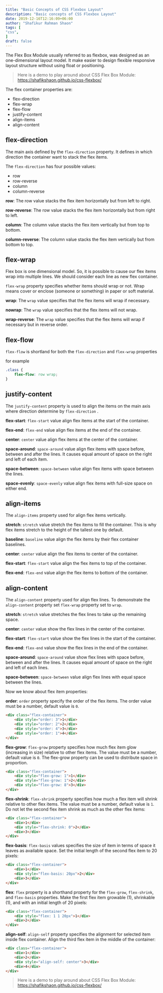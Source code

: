 ```yaml
---
title: "Basic Concepts of CSS Flexbox Layout"
description: "Basic concepts of CSS Flexbox Layout"
date: 2019-12-16T12:16:09+06:00
author: "Shafikur Rahman Shaon"
tags: [
"css",
]
draft: false
---
```


The Flex Box Module usually referred to as flexbox, was designed as an one-dimensional layout model.
It make easier to design flexible responsive layout structure without using float or positioning.

> Here is a demo to play around about CSS Flex Box Module: https://shafikshaon.github.io/css-flexbox/

The flex container properties are:

* flex-direction
* flex-wrap
* flex-flow
* justify-content
* align-items
* align-content

## flex-direction

The main axis defined by the `flex-direction` property. It defines in which direction the container want to stack the
flex items.

The `flex-direction` has four possible values:

- row
- row-reverse
- column
- column-reverse

**row**: The row value stacks the flex item horizontally but from left to right.

**row-reverse**: The row value stacks the flex item horizontally but from right to left.

**column**: The column value stacks the flex item vertically but from top to bottom.

**column-reverse**: The column value stacks the flex item vertically but from bottom to top.

## flex-wrap

Flex box is one dimensional model. So, it is possible to cause our flex items wrap into multiple lines. We should
consider each line as new flex container.

`flex-wrap` property specifies whether items should wrap or not.
Wrap means cover or enclose (someone or something) in paper or soft material.

**wrap**: The `wrap` value specifies that the flex items will wrap if necessary.

**nowrap**: The `wrap` value specifies that the flex items will not wrap.

**wrap-reverse**: The `wrap` value specifies that the flex items will wrap if necessary but in reverse order.

## flex-flow

`flex-flow` is shortland for both the `flex-direction` and `flex-wrap` properties

for example

```css
.class {
    flex-flow: row wrap;
}
```

## justify-content

The `justify-content` property is used to align the items on the main axis where direction determine by `flex-direction`
.

**flex-start**: `flex-start` value align flex items at the start of the container.

**flex-end**:  `flex-end` value align flex items at the end of the container.

**center**:  `center` value align flex items at the center of the container.

**space-around**:  `space-around` value align flex items with space before, between and after the lines. It causes equal
amount of space on the right and left of each item.

**space-between**: `space-between` value align flex items with space between the lines.

**space-evenly**: `space-evenly`  value align flex items with full-size space on either end.

## align-items

The `align-items` property used for align flex items vertically.

**stretch**: `stretch` value stretch the flex items to fill the container. This is why flex items stretch to the height
of the tallest one by default.

**baseline**: `baseline` value align the flex items by their flex container baselines.

**center**: `center` value align the flex items to center of the container.

**flex-start**: `flex-start` value align the flex items to top of the container.

**flex-end**: `flex-end` value align the flex items to bottom of the container.

## align-content

The `align-content` property used for align flex lines. To demonstrate the `align-content` property set `flex-wrap`
property set to `wrap`.

**stretch**: `stretch` value stretches the flex lines to take up the remaining space.

**center**: `center` value show the flex lines in the center of the container.

**flex-start**: `flex-start` value show the flex lines in the start of the container.

**flex-end**: `flex-end` value show the flex lines in the end of the container.

**space-around**: `space-around` value show flex lines with space before, between and after the lines. It causes equal
amount of space on the right and left of each lines.

**space-between**: `space-between` value align flex lines with equal space between the lines.

Now we know about flex item properties:

**order**: `order` property specify the order of the flex items. The order value must be a number, default value is `0`.

```html
<div class="flex-container">
    <div style="order: 3">1</div>
    <div style="order: 2">2</div>
    <div style="order: 4">3</div>
    <div style="order: 1">4</div>
</div>
```

**flex-grow**: `flex-grow` property specifies how much flex item glow (increasing in size) relative to other flex items.
The value must be a number, default value is `0`.
The flex-grow property can be used to distribute space in proportion.

```html
<div class="flex-container">
    <div style="flex-grow: 1">1</div>
    <div style="flex-grow: 1">2</div>
    <div style="flex-grow: 8">3</div>
</div>
```

**flex-shrink**: `flex-shrink` property specifies how much a flex item will shrink relative to other flex items. The
value must be a number, default value is `1`.
Do not let the second flex item shrink as much as the other flex items:

```html
<div class="flex-container">
    <div>1</div>
    <div style="flex-shrink: 0">2</div>
    <div>3</div>
</div>
```

**flex-basis**: `flex-basis` values specifies the size of item in terms of space it leaves as available space.
Set the initial length of the second flex item to 20 pixels:

```html
<div class="flex-container">
    <div>1</div>
    <div style="flex-basis: 20px">2</div>
    <div>3</div>
</div>
```

**flex**: `flex` property is a shorthand property for the `flex-grow`, `flex-shrink`, and `flex-basis` properties.
Make the first flex item growable (1), shrinkable (1), and with an initial length of 20 pixels:

```html
<div class="flex-container">
    <div style="flex: 1 1 20px">1</div>
    <div>2</div>
</div>
```

**align-self**: `align-self` property specifies the alignment for selected item inside flex container.
Align the third flex item in the middle of the container:

```html
<div class="flex-container">
    <div>1</div>
    <div>2</div>
    <div style="align-self: center">3</div>
    <div>4</div>
</div>
```

> Here is a demo to play around about CSS Flex Box Module: https://shafikshaon.github.io/css-flexbox/

